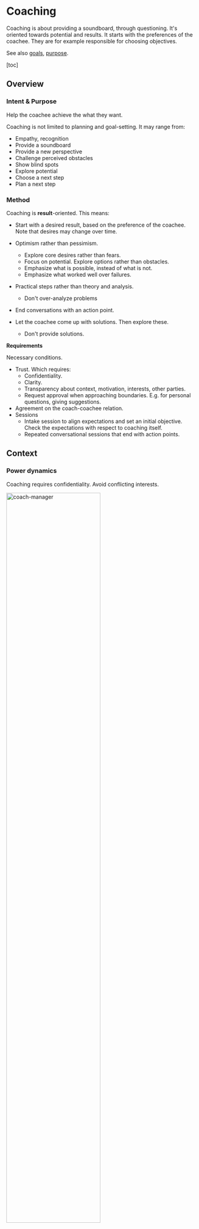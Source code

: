 # Coaching

Coaching is about providing a soundboard, through questioning. It's oriented towards potential and results. It starts with the preferences of the coachee. They are for example responsible for choosing objectives.

See also [goals](../activity/goals.md), [purpose](activity/purpose.md).

[toc]

## Overview



### Intent & Purpose

Help the coachee achieve the what they want.

Coaching is not limited to planning and goal-setting. It may range from:

- Empathy, recognition
- Provide a soundboard
- Provide a new perspective
- Challenge perceived obstacles
- Show blind spots
- Explore potential
- Choose a next step
- Plan a next step



### Method

Coaching is **result**-oriented. This means:

- Start with a desired result, based on the preference of the coachee. Note that desires may change over time.
- Optimism rather than pessimism.
    - Explore core desires rather than fears.
    - Focus on potential. Explore options rather than obstacles.
    - Emphasize what is possible, instead of what is not.
    - Emphasize what worked well over failures.
- Practical steps rather than theory and analysis.
    - Don't over-analyze problems

- End conversations with an action point.
- Let the coachee come up with solutions. Then explore these.
    - Don't provide solutions.




**Requirements**

Necessary conditions.

- Trust. Which requires:
    - Confidentiality.
    - Clarity.
    - Transparency about context, motivation, interests, other parties.
    - Request approval when approaching boundaries. E.g. for personal questions, giving suggestions.
- Agreement on the coach-coachee relation. 
- Sessions
    - Intake session to align expectations and set an initial objective. Check the expectations with respect to coaching itself.
    - Repeated conversational sessions that end with action points.



## Context

### Power dynamics

Coaching requires confidentiality. Avoid conflicting interests.

<img src="../img/coach-manager.png" alt="coach-manager" style="width:70%;" />

**Anti-pattern**

Coach as a middlemen, between the employee and manager.



### Supporting roles

Differences between coaching, mentoring and consulting.



Differences in focus:

- Coaching: intersection of the subject and a *context*. E.g. an organization.

- Mentoring: intersection of the subject and a *domain*. E.g. a sport or craft.

<img src="../img/coach-mentor-goals.png" alt="coach-mentor-goals" style="width:40%;" />



Differences in problem solving:

- Coaching: Help the subject to solve a problem.
    - Or, challenge the obstacle itself.
- Mentor: Show alternative approaches to a problem.
- Consultancy: Provide *a* solution for a problem.



|                 | Coach                             | Mentor                              | Consultant                       |
| --------------- | --------------------------------- | ----------------------------------- | -------------------------------- |
| **Focus**       | Personal (empathy)                | Domain                              | Diagnose problem                 |
| **Goal**        | Explore, improve self-awareness   | Training                            | Advice, second opinion           |
| **Attitude**    | Beginner's mind                   | Expert                              | Unbiased expert                  |
| **Method**      | Active listening<br />*What, how* | Teach, explain, <br />use analogies | Specific questions<br />*5x Why* |
| **Questioning** | Ask open questions                | Answer questions                    | Provide advice                   |
| **Mode**        | Facilitate subject                | Lead subject                        | Provide service to subject       |



## Conversations

Note

- First impressions have a strong effect on each other's perception and attitude.
- It takes time and effort to gain trust. Deep personal questions can be inappropriate if there is not enough trust.
- Conversations are about flow, rather than about steps.

For coaching conversations

- The other decides when they're ready to move further.
- Provide choices to the other. Request approval before giving advice, making suggestions, asking personal questions or changing topics.
- Verify assumptions.



### Templates

#### Grow model

[GROW](https://en.wikipedia.org/wiki/GROW_model) model.

<img src="../img/conversation-model-grow.png" alt="conversation-model-grow" style="width:60%;" />



#### Conversation Flow

Initially the ambition might not be clear. Facilitate the coachee to discover it.

**Flow**

After making contact, sitting down and small talk, continue to a deeper conversation.

- Start with the **context**. Learn about the environment.
- This often touches certain perceived **obstacles**. Listen to these, but do not dwell on them. Put them into perspective, challenge them or look past them. Explore what is possible.
- To look past obstacles it can help to moving the focus to either a **competency** or personal **value**. Emphasize these and explore how they can contribute to the coachee. Explore capabilities.
- Move back and forth to topics based on intuition. Zoom in and out by exploring (future) **ambition**.
- Eventually, move towards concrete, alternative **behaviour** that could help.
- Let the conversation end with action points. Check whether these match the preferences of the coachee.



<img src="../img/conversation-model.png" alt="conversation-model" style="width:70%;" />



**Side stepping**

> Read between the lines.

Pay attention to topics that are significant or that bring up emotions. These are keys to underlying factors. Be mindful of non-verbal clues.

- Linger on these topics. Avoid rushing a conversation. Dare to pause and be silent.
- Given a topic such as an event, consider both the resulting *behaviour* and the *experience* (feeling).
    - Effect: "How did that affect you?"
    - Behaviour: *"How did you react?"*
    - Feeling: *"How do you feel about that?"*
- Link these topics to the ambition. Explore how they relate to the ambition.



**Active listening**

Listen actively. Recognize the other. Be fully empathetic. Put yourself in the other's shoes, without judging.

- Note that communication is bidirectional. Be mindful of your own appearance (incl. nonverbal communication).

Tools

- Focussing
    - E.g. repeat a significant phrase. Address a relevant (nonverbal) signal.
- Exploring. This is useful when the other is sending multiple or mixed messages.
    - Summarize what was said.
    - Involving. Ask open questions.
    - Check assumptions.



**Values**

Typical values, categorized by direction:

- Integrity. Respect, fairness, justice. Transparency, honesty.
- Autonomy, independence, liberty.
- Self-actualitzation, creativity, challenge, purpose. Dynamic lifestyle.
- Social-economic position. E.g. status, influence, wealth. Static lifestyle. 
- Security, safety.



**Associating and dissociating**

Different topics focus attention on different aspects of life. They help to associate and dissociate.



<img src="../img/conversation-reality-potentiality.png" alt="conversation-reality-potentiality" style="width:80%;" />



## Templates

**Compass**

Purpose: zoom in towards core values and motivation.

```markdown
- Context
- Static reality
	- Obstacles
	- Competence
	- Values
	- Ambition | big A
- Potential
	- Goal | petit a
```

**Qualities & Allergies**

Purpose: understand extreme forms of behaviour. See [communication-principles](communication-principles.md).

```markdown
List of

- Quality (a trait)
  - Pitfalls of the quality. When there is too much of the quality.
  - Challenge: how to overcome the pittfall.
  - Allergy: the opposite of the quality.
```

<img src="../img/quality-risk-challenge.png" alt="quality-risk-challenge-allergy" style="width:60%;" />

**Needs (Maslow)**

Purpose: understand where desires come from.

```markdown
List of

- Inherent needs
  - Value. Based on difference.
  - Desire. Change difference.
  - Fear. Perceived risks.
```

